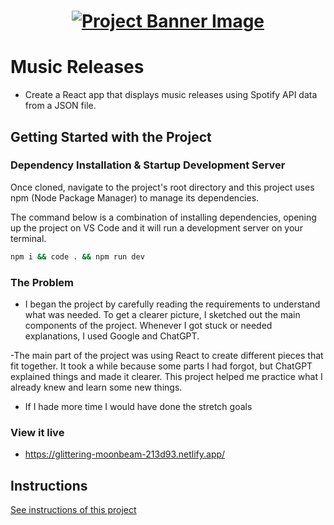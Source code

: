 <h1 align="center">
  <a href="">
    <img src="/src/assets/music-releases.svg" alt="Project Banner Image">
  </a>
</h1>

# Music Releases

- Create a React app that displays music releases using Spotify API data from a JSON file.

## Getting Started with the Project

### Dependency Installation & Startup Development Server

Once cloned, navigate to the project's root directory and this project uses npm (Node Package Manager) to manage its dependencies.

The command below is a combination of installing dependencies, opening up the project on VS Code and it will run a development server on your terminal.

```bash
npm i && code . && npm run dev
```

### The Problem

- I began the project by carefully reading the requirements to understand what was needed. To get a clearer picture, I sketched out the main components of the project. Whenever I got stuck or needed explanations, I used Google and ChatGPT.

-The main part of the project was using React to create different pieces that fit together. It took a while because some parts I had forgot, but ChatGPT explained things and made it clearer. This project helped me practice what I already knew and learn some new things.

- If I hade more time I would have done the stretch goals 

### View it live

- https://glittering-moonbeam-213d93.netlify.app/

## Instructions

<a href="instructions.md">
   See instructions of this project
  </a>
